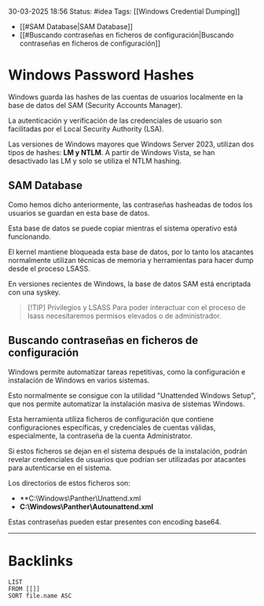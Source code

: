 30-03-2025 18:56
Status: #idea
Tags: [[Windows Credential Dumping]]

- [[#SAM Database|SAM Database]]
- [[#Buscando contraseñas en ficheros de configuración|Buscando contraseñas en ficheros de configuración]]

# Windows Password Hashes

Windows guarda las hashes de las cuentas de usuarios localmente en la base de datos del SAM (Security Accounts Manager).

La autenticación y verificación de las credenciales de usuario son facilitadas por el Local Security Authority (LSA).

Las versiones de Windows mayores que Windows Server 2023, utilizan dos tipos de hashes: **LM y NTLM**. A partir de Windows Vista, se han desactivado las LM y solo se utiliza el NTLM hashing.

## SAM Database

Como hemos dicho anteriormente, las contraseñas hasheadas de todos los usuarios se guardan en esta base de datos.

Esta base de datos se puede copiar mientras el sistema operativo está funcionando.

El kernel mantiene bloqueada esta base de datos, por lo tanto los atacantes normalmente utilizan técnicas de memoria y herramientas para hacer dump desde el proceso LSASS.

En versiones recientes de Windows, la base de datos SAM está encriptada con una syskey.


> [!TIP] Privilegios y LSASS
> Para poder interactuar con el proceso de lsass necesitaremos permisos elevados o de administrador.


## Buscando contraseñas en ficheros de configuración

Windows permite automatizar tareas repetitivas, como la configuración e instalación de Windows en varios sistemas.

Esto normalmente se consigue con la utilidad "Unattended Windows Setup", que nos permite automatizar la instalación masiva de sistemas Windows.

Esta herramienta utiliza ficheros de configuración que contiene configuraciones específicas, y credenciales de cuentas válidas, especialmente, la contraseña de la cuenta Administrator.

Si estos ficheros se dejan en el sistema después de la instalación, podrán revelar credenciales de usuarios que podrían ser utilizadas por atacantes para autenticarse en el sistema.

Los directorios de estos ficheros son:

- **C:\Windows\Panther\Unattend.xml
- **C:\Windows\Panther\Autounattend.xml**

Estas contraseñas pueden estar presentes con encoding base64.


---
# Backlinks

```dataview
LIST
FROM [[]]
SORT file.name ASC
```
